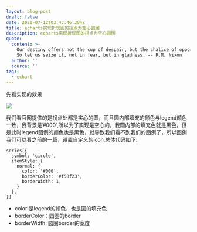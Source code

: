```yaml
---
layout: blog-post
draft: false
date: 2020-07-12T03:43:46.304Z
title: echarts实现折现图的拐点为空心圆圈
description: echarts实现折现图的拐点为空心圆圈
quote:
  content: >-
    Our destiny offers not the cup of despair, but the chalice of opportunity.
    So let us seize it, not in fear, but in gladness. -- R.M. Nixon
  author: ''
  source: ''
tags:
  - echart
---
```

先看实现的效果

![](/img/echarts-empty-circle.png)

我们看官网提供的是拐点处都是实心的圆，而且圆内部填充的颜色与legend颜色一致，我背景是’#000′,所以为了实现是空心的，我圆内部的填充色就是黑色，但是此时legend图例的颜色也是黑色，就导致我们看不到我们的图例了，所以图例我们可以看之前的一篇，设置自定义的icon,总体代码如下:

```
series[{
  symbol: 'circle',
  itemStyle: {
    normal: {
      color: '#000',
      borderColor: '#f58f23',
      borderWidth: 1,
    }
  },
}]
```

* color:是legend的颜色，也是圆的填充色
* borderColor：圆圈的border
* borderWidth: 圆圈border的宽度